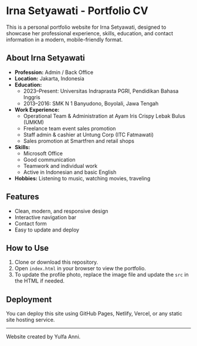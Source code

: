 # Irna Setyawati - Portfolio CV

This is a personal portfolio website for Irna Setyawati, designed to showcase her professional experience, skills, education, and contact information in a modern, mobile-friendly format.

## About Irna Setyawati
- **Profession:** Admin / Back Office
- **Location:** Jakarta, Indonesia
- **Education:**
  - 2023–Present: Universitas Indraprasta PGRI, Pendidikan Bahasa Inggris
  - 2013–2016: SMK N 1 Banyudono, Boyolali, Jawa Tengah
- **Work Experience:**
  - Operational Team & Administration at Ayam Iris Crispy Lebak Bulus (UMKM)
  - Freelance team event sales promotion
  - Staff admin & cashier at Untung Corp (ITC Fatmawati)
  - Sales promotion at Smartfren and retail shops
- **Skills:**
  - Microsoft Office
  - Good communication
  - Teamwork and individual work
  - Active in Indonesian and basic English
- **Hobbies:** Listening to music, watching movies, traveling

## Features
- Clean, modern, and responsive design
- Interactive navigation bar
- Contact form
- Easy to update and deploy

## How to Use
1. Clone or download this repository.
2. Open `index.html` in your browser to view the portfolio.
3. To update the profile photo, replace the image file and update the `src` in the HTML if needed.

## Deployment
You can deploy this site using GitHub Pages, Netlify, Vercel, or any static site hosting service.

---
Website created by Yulfa Anni.
